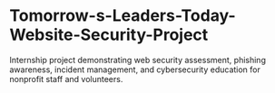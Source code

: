 # Tomorrow-s-Leaders-Today-Website-Security-Project
Internship project demonstrating web security assessment, phishing awareness, incident management, and cybersecurity education for nonprofit staff and volunteers.
